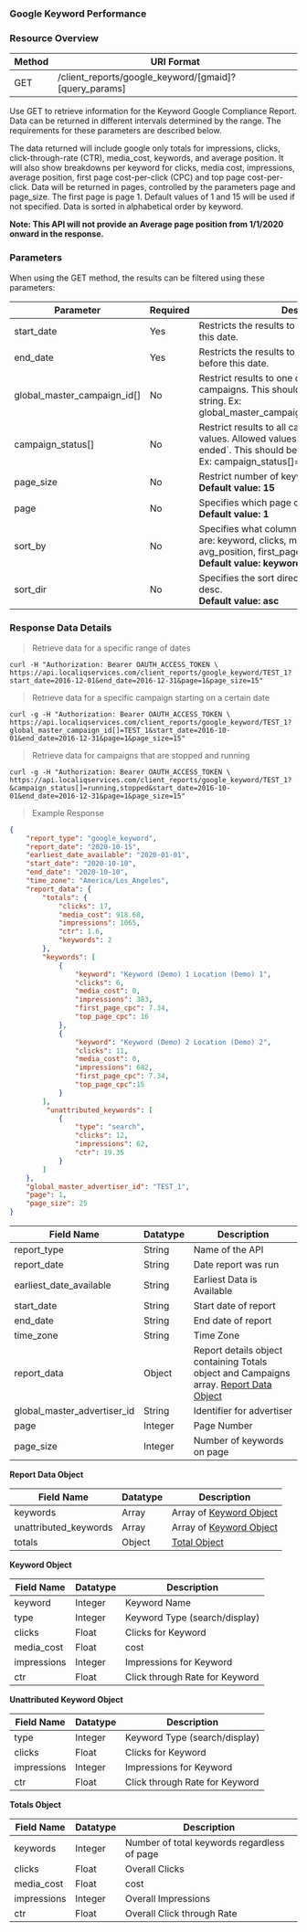 ### **Google Keyword Performance**

### Resource Overview&nbsp;&nbsp;&nbsp;

|Method|URI Format|
|---|---|
|GET|/client_reports/google_keyword/[gmaid]?[query_params]|

Use GET to retrieve information for the Keyword Google Compliance Report.  Data can be returned in different intervals determined by the range. The requirements for these parameters are described below.

The data returned will include google only totals for impressions, clicks, click-through-rate (CTR), media_cost, keywords, and average position.  It will also show breakdowns per keyword for clicks, media cost, impressions, average position, first page cost-per-click (CPC) and top page cost-per-click.  Data will be returned in pages, controlled by the parameters page and page_size.  The first page is page 1.  Default values of 1 and 15 will be used if not specified.  Data is sorted in alphabetical order by keyword.

**Note: This API will not provide an Average page position from 1/1/2020 onward in the response.**

### Parameters&nbsp;&nbsp;&nbsp;

When using the GET method, the results can be filtered using these parameters:

| Parameter | Required | Description |
|---|---|---|
|start_date|Yes|Restricts the results to those occurring on or after this date.|
|end_date|Yes|Restricts the results to those occurring on or before this date.|
|global_master_campaign_id[]|No|Restrict results to one or more specific campaigns. This should be a comma separated string. Ex: global_master_campaign_id[]=USA_123,USA_456|
|campaign_status[]|No|Restrict results to all campaigns with given status values.  Allowed values are running, stopped and ended`. This should be a comma separated string. Ex: campaign_status[]=running,stopped|
|page_size|No|Restrict number of keywords in result.<br>**Default value: 15** |
|page|No|Specifies which page of results to return.<br>**Default value: 1** | |
|sort_by|No|Specifies what column to sort by.  Valid columns are: keyword, clicks, media cost, impressions, avg_position, first_page_cpc, top_page_cpc. <br>**Default value: keyword**|
|sort_dir|No|Specifies the sort direction.  Can be either asc or desc. <br>**Default value: asc**|

### Response Data Details&nbsp;&nbsp;&nbsp;

> Retrieve data for a specific range of dates

```
curl -H "Authorization: Bearer OAUTH_ACCESS_TOKEN \
https://api.localiqservices.com/client_reports/google_keyword/TEST_1?start_date=2016-12-01&end_date=2016-12-31&page=1&page_size=15"
```

> Retrieve data for a specific campaign starting on a certain date

```
curl -g -H "Authorization: Bearer OAUTH_ACCESS_TOKEN \
https://api.localiqservices.com/client_reports/google_keyword/TEST_1?global_master_campaign_id[]=TEST_1&start_date=2016-10-01&end_date=2016-12-31&page=1&page_size=15"
```

> Retrieve data for campaigns that are stopped and running

```
curl -g -H "Authorization: Bearer OAUTH_ACCESS_TOKEN \
https://api.localiqservices.com/client_reports/google_keyword/TEST_1?&campaign_status[]=running,stopped&start_date=2016-10-01&end_date=2016-12-31&page=1&page_size=15"
```

> Example Response

```json
{
    "report_type": "google_keyword",
    "report_date": "2020-10-15",
    "earliest_date_available": "2020-01-01",
    "start_date": "2020-10-10",
    "end_date": "2020-10-10",
    "time_zone": "America/Los_Angeles",
    "report_data": {
        "totals": {
            "clicks": 17,
            "media_cost": 918.68,
            "impressions": 1065,
            "ctr": 1.6,
            "keywords": 2
        },
        "keywords": [
            {
                "keyword": "Keyword (Demo) 1 Location (Demo) 1",
                "clicks": 6,
                "media_cost": 0,
                "impressions": 383,
                "first_page_cpc": 7.34,
                "top_page_cpc": 16
            },
            {
                "keyword": "Keyword (Demo) 2 Location (Demo) 2",
                "clicks": 11,
                "media_cost": 0,
                "impressions": 682,
                "first_page_cpc": 7.34,
                "top_page_cpc":15
            }
        ],
         "unattributed_keywords": [
            {
                "type": "search",
                "clicks": 12,
                "impressions": 62,
                "ctr": 19.35
            }
        ]
    },
    "global_master_advertiser_id": "TEST_1",
    "page": 1,
    "page_size": 25
}

```

|Field Name|Datatype|Description|
|---|---|---|
|report_type|String|Name of the API|
|report_date|String|Date report was run|
|earliest_date_available|String|Earliest Data is Available|
|start_date|String|Start date of report|
|end_date|String|End date of report|
|time_zone|String|Time Zone|
|report_data|Object|Report details object containing Totals object and Campaigns array. [Report Data Object](#keywordreportdata)|
|global_master_advertiser_id|String|Identifier for advertiser|
|page|Integer|Page Number|
|page_size|Integer|Number of keywords on page|

<a name="keywordreportdata"></a>
**Report Data Object**

|Field Name|Datatype|Description|
|---|---|---|
|keywords|Array|Array of [Keyword Object](#keywordobject)|
|unattributed_keywords|Array|Array of [Keyword Object](#unattributedkeywordobject)|
|totals|Object|[Total Object](#totalobject)|

<a name="keywordobject"></a>
**Keyword Object**

|Field Name|Datatype|Description|
|---|---|---|
|keyword|Integer|Keyword Name|
|type|Integer|Keyword Type (search/display)|
|clicks|Float|Clicks for Keyword|
|media_cost|Float|cost|
|impressions|Integer|Impressions for Keyword|
|ctr|Float|Click through Rate for Keyword|

<a name="unattributedkeyword"></a>
**Unattributed Keyword Object**

|Field Name|Datatype|Description|
|---|---|---|
|type|Integer|Keyword Type (search/display)|
|clicks|Float|Clicks for Keyword|
|impressions|Integer|Impressions for Keyword|
|ctr|Float|Click through Rate for Keyword|

<a name="totalobject"></a>
**Totals Object**

|Field Name|Datatype|Description|
|---|---|---|
|keywords|Integer|Number of total keywords regardless of page|
|clicks|Float|Overall Clicks|
|media_cost|Float|cost|
|impressions|Integer|Overall Impressions|
|ctr|Float|Overall Click through Rate|

